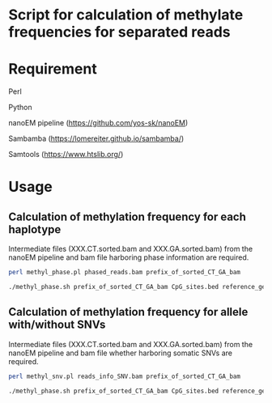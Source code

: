 # Script for calculation of methylate frequencies for separated reads

# Requirement

Perl

Python

nanoEM pipeline (https://github.com/yos-sk/nanoEM)

Sambamba (https://lomereiter.github.io/sambamba/)

Samtools (https://www.htslib.org/)



# Usage


## Calculation of methylation frequency for each haplotype

Intermediate files (XXX.CT.sorted.bam and XXX.GA.sorted.bam) from the nanoEM pipeline and bam file harboring phase information are required.

```bash
perl methyl_phase.pl phased_reads.bam prefix_of_sorted_CT_GA_bam

./methyl_phase.sh prefix_of_sorted_CT_GA_bam CpG_sites.bed reference_genome.fa
```

## Calculation of methylation frequency for allele with/without SNVs

Intermediate files (XXX.CT.sorted.bam and XXX.GA.sorted.bam) from the nanoEM pipeline and bam file whether harboring somatic SNVs are required.

```bash
perl methyl_snv.pl reads_info_SNV.bam prefix_of_sorted_CT_GA_bam

./methyl_phase.sh prefix_of_sorted_CT_GA_bam CpG_sites.bed reference_genome.fa
```

